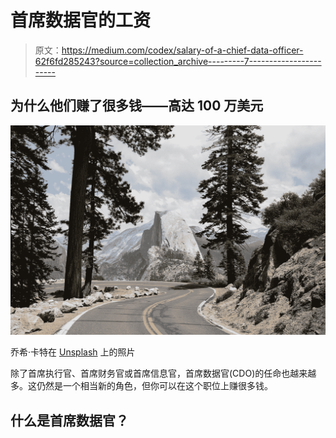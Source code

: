 # 首席数据官的工资

> 原文：<https://medium.com/codex/salary-of-a-chief-data-officer-62f6fd285243?source=collection_archive---------7----------------------->

## 为什么他们赚了很多钱——高达 100 万美元

![](img/2813bd0d76027cf7dfdf3aeab4e396a8.png)

乔希·卡特在 [Unsplash](https://unsplash.com/s/photos/tree?utm_source=unsplash&utm_medium=referral&utm_content=creditCopyText) 上的照片

除了首席执行官、首席财务官或首席信息官，首席数据官(CDO)的任命也越来越多。这仍然是一个相当新的角色，但你可以在这个职位上赚很多钱。

## 什么是首席数据官？